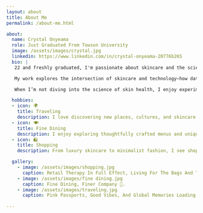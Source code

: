 ```yaml
---
layout: about
title: About Me
permalink: /about-me.html

about:
  name: Crystal Onyeama
  role: Just Graduated From Towson University
  image: /assets/images/crystal.jpg
  linkedin: https://www.linkedin.com/in/crystal-onyeama-20776b265
  bio: |
   22 and freshly graduated, I'm passionate about skincare and the science behind it. Exploring how beauty and innovation blend to create confident, glowing skin!

   My work explores the intersection of skincare and technology—how data-driven tools, smart devices, and digital platforms can empower people to better understand and care for their skin.

   When I’m not diving into the science of skin health, I enjoy experimenting with new formulations, learning about cosmetic chemistry, and staying up to date with the latest beauty tech innovations.

  hobbies:
  - icon: 🌍
    title: Traveling
    description: I love discovering new places, cultures, and skincare routines from around the world—each trip inspires me in unexpected ways.
  - icon: 🍽️
    title: Fine Dining
    description: I enjoy exploring thoughtfully crafted menus and unique flavor pairings—it's where creativity and experience come together beautifully.
  - icon: 🛍️
    title: Shopping
    description: From luxury skincare to minimalist fashion, I see shopping as a way to curate my personal style and stay in tune with beauty trends.

  gallery:
    - image: /assets/images/shopping.jpg
      caption: Retail Therapy In Full Effect, Living For The Bags And The Vibes ✨.
    - image: /assets/images/fine dining.jpg
      caption: Fine Dining, Finer Company 🥂.
    - image: /assets/images/traveling.jpg
      caption: Pink Passports, Good Vibes, And Global Memories Loading ✈️.
    
---
```

